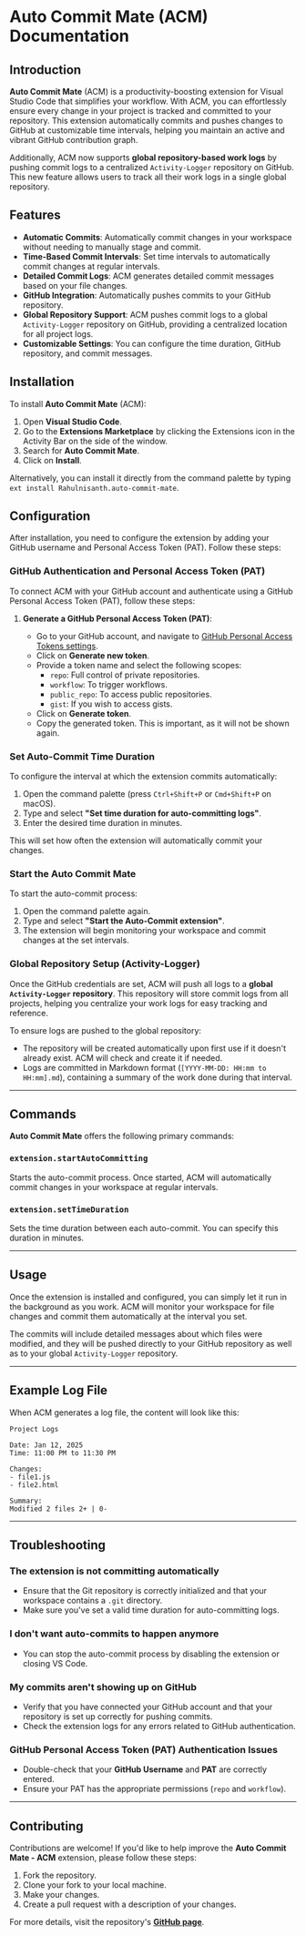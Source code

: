# Auto Commit Mate (ACM) Documentation

## Introduction

**Auto Commit Mate** (ACM) is a productivity-boosting extension for Visual Studio Code that simplifies your workflow. With ACM, you can effortlessly ensure every change in your project is tracked and committed to your repository. This extension automatically commits and pushes changes to GitHub at customizable time intervals, helping you maintain an active and vibrant GitHub contribution graph.

Additionally, ACM now supports **global repository-based work logs** by pushing commit logs to a centralized `Activity-Logger` repository on GitHub. This new feature allows users to track all their work logs in a single global repository.

## Features

- **Automatic Commits**: Automatically commit changes in your workspace without needing to manually stage and commit.
- **Time-Based Commit Intervals**: Set time intervals to automatically commit changes at regular intervals.
- **Detailed Commit Logs**: ACM generates detailed commit messages based on your file changes.
- **GitHub Integration**: Automatically pushes commits to your GitHub repository.
- **Global Repository Support**: ACM pushes commit logs to a global `Activity-Logger` repository on GitHub, providing a centralized location for all project logs.
- **Customizable Settings**: You can configure the time duration, GitHub repository, and commit messages.

## Installation

To install **Auto Commit Mate** (ACM):

1. Open **Visual Studio Code**.
2. Go to the **Extensions Marketplace** by clicking the Extensions icon in the Activity Bar on the side of the window.
3. Search for **Auto Commit Mate**.
4. Click on **Install**.

Alternatively, you can install it directly from the command palette by typing `ext install Rahulnisanth.auto-commit-mate`.

## Configuration

After installation, you need to configure the extension by adding your GitHub username and Personal Access Token (PAT). Follow these steps:

### GitHub Authentication and Personal Access Token (PAT)

To connect ACM with your GitHub account and authenticate using a GitHub Personal Access Token (PAT), follow these steps:

1. **Generate a GitHub Personal Access Token (PAT)**:

   - Go to your GitHub account, and navigate to [GitHub Personal Access Tokens settings](https://github.com/settings/tokens).
   - Click on **Generate new token**.
   - Provide a token name and select the following scopes:
     - `repo`: Full control of private repositories.
     - `workflow`: To trigger workflows.
     - `public_repo`: To access public repositories.
     - `gist`: If you wish to access gists.
   - Click on **Generate token**.
   - Copy the generated token. This is important, as it will not be shown again.

### Set Auto-Commit Time Duration

To configure the interval at which the extension commits automatically:

1. Open the command palette (press `Ctrl+Shift+P` or `Cmd+Shift+P` on macOS).
2. Type and select **"Set time duration for auto-committing logs"**.
3. Enter the desired time duration in minutes.

This will set how often the extension will automatically commit your changes.

### Start the Auto Commit Mate

To start the auto-commit process:

1. Open the command palette again.
2. Type and select **"Start the Auto-Commit extension"**.
3. The extension will begin monitoring your workspace and commit changes at the set intervals.

### Global Repository Setup (Activity-Logger)

Once the GitHub credentials are set, ACM will push all logs to a **global `Activity-Logger` repository**. This repository will store commit logs from all projects, helping you centralize your work logs for easy tracking and reference.

To ensure logs are pushed to the global repository:

- The repository will be created automatically upon first use if it doesn't already exist. ACM will check and create it if needed.
- Logs are committed in Markdown format (`[YYYY-MM-DD: HH:mm to HH:mm].md`), containing a summary of the work done during that interval.

---

## Commands

**Auto Commit Mate** offers the following primary commands:

### `extension.startAutoCommitting`

Starts the auto-commit process. Once started, ACM will automatically commit changes in your workspace at regular intervals.

### `extension.setTimeDuration`

Sets the time duration between each auto-commit. You can specify this duration in minutes.

---

## Usage

Once the extension is installed and configured, you can simply let it run in the background as you work. ACM will monitor your workspace for file changes and commit them automatically at the interval you set.

The commits will include detailed messages about which files were modified, and they will be pushed directly to your GitHub repository as well as to your global `Activity-Logger` repository.

---

## Example Log File

When ACM generates a log file, the content will look like this:

```
Project Logs

Date: Jan 12, 2025
Time: 11:00 PM to 11:30 PM

Changes:
- file1.js
- file2.html

Summary:
Modified 2 files 2+ | 0-
```

---

## Troubleshooting

### The extension is not committing automatically

- Ensure that the Git repository is correctly initialized and that your workspace contains a `.git` directory.
- Make sure you've set a valid time duration for auto-committing logs.

### I don't want auto-commits to happen anymore

- You can stop the auto-commit process by disabling the extension or closing VS Code.

### My commits aren't showing up on GitHub

- Verify that you have connected your GitHub account and that your repository is set up correctly for pushing commits.
- Check the extension logs for any errors related to GitHub authentication.

### GitHub Personal Access Token (PAT) Authentication Issues

- Double-check that your **GitHub Username** and **PAT** are correctly entered.
- Ensure your PAT has the appropriate permissions (`repo` and `workflow`).

---

## Contributing

Contributions are welcome! If you'd like to help improve the **Auto Commit Mate - ACM** extension, please follow these steps:

1. Fork the repository.
2. Clone your fork to your local machine.
3. Make your changes.
4. Create a pull request with a description of your changes.

For more details, visit the repository's **[GitHub page](https://github.com/Rahulnisanth/ACM)**.
